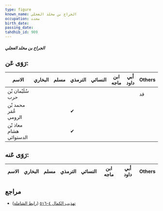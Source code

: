 ```yaml
---
type: figure
known_name: الجراح بن مخلد العجلي
occupation: محدث
birth_date:
passing_date:
tahdhib_id: 909
---
```

##### الجراح بن مخلد العجلي

## رَوَى عَن:
| الاسم                   | البخاري | مسلم | الترمذي | النسائي | ابن ماجه | أبي داود | Others |
| ----------------------- | ------- | ---- | ------- | ------- | -------- | -------- | ------ |
| سُلَيْمان بْن حرب       |         |      |         |         |          |          | قد     |
| محمد بْن عُمَر الرومي   |         |      | ✔       |         |          |          |        |
| معاذ بْن هشام الدستوائي |         |      | ✔       |         |          |          |        |
## رَوَى عَنه:
| الاسم | البخاري | مسلم | الترمذي | النسائي | ابن ماجه | أبي داود | Others |
| ----- | ------- | ---- | ------- | ------- | -------- | -------- | ------ |
## مراجع
- [تهذيب الكمال ٤-٥١٦](obsidian://open?vault=Tahdhib-al-Kamal&file=Figures/٩٠٩-الجراح%20بن%20مخلد%20العجلي) ([رابط الشاملة](https://shamela.ws/book/3722/2030))
